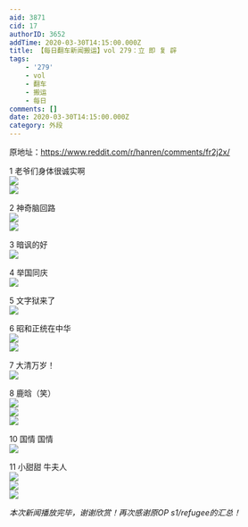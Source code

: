 ```yaml
---
aid: 3871
cid: 17
authorID: 3652
addTime: 2020-03-30T14:15:00.000Z
title: 【每日翻车新闻搬运】vol 279：立 即 复 辟
tags:
    - '279'
    - vol
    - 翻车
    - 搬运
    - 每日
comments: []
date: 2020-03-30T14:15:00.000Z
category: 外段
---
```


原地址：https://www.reddit.com/r/hanren/comments/fr2j2x/

1 老爷们身体很诚实啊  
![](https://images.weserv.nl/?url=https%3A%2F%2Fpreview.redd.it%2Fiiri7z0alkp41.jpg%3Fwidth%3D1046%26format%3Dpjpg%26auto%3Dwebp%26s%3D7cf80bee482360e46e4115402e2aad9d91c10a77)  
![](https://images.weserv.nl/?url=https%3A%2F%2Fpreview.redd.it%2Fljgbka1alkp41.jpg%3Fwidth%3D1080%26format%3Dpjpg%26auto%3Dwebp%26s%3D6ba241108463de4eef8afd579d6bbc8f9968cf04)

2 神奇脑回路  
![](https://images.weserv.nl/?url=https%3A%2F%2Fpreview.redd.it%2F8vmca91alkp41.jpg%3Fwidth%3D720%26format%3Dpjpg%26auto%3Dwebp%26s%3D7f81cf614210a466e044a01833fba9923739f450)  
![](https://images.weserv.nl/?url=https%3A%2F%2Fpreview.redd.it%2Fxlatb81alkp41.jpg%3Fwidth%3D360%26format%3Dpjpg%26auto%3Dwebp%26s%3Da0e942036e624b2a7bf4f9767c8c329e36d80497)

3 暗讽的好  
![](https://images.weserv.nl/?url=https%3A%2F%2Fpreview.redd.it%2Frb9ys91alkp41.jpg%3Fwidth%3D640%26format%3Dpjpg%26auto%3Dwebp%26s%3Db178014a6cbd6264b1b90a46dd0c20136bf05f0b)

4 举国同庆  
![](https://images.weserv.nl/?url=https%3A%2F%2Fpreview.redd.it%2Frkq1hr1alkp41.jpg%3Fwidth%3D640%26format%3Dpjpg%26auto%3Dwebp%26s%3De74188012e816501ff10e097849c9b7b1d72b5a8)

5 文字狱来了  
![](https://images.weserv.nl/?url=https%3A%2F%2Fpreview.redd.it%2F3jpazz0alkp41.jpg%3Fwidth%3D533%26format%3Dpjpg%26auto%3Dwebp%26s%3D39b5655fb05931ec9dadfb969df0222240307872)

6 昭和正统在中华  
![](https://images.weserv.nl/?url=https%3A%2F%2Fpreview.redd.it%2Fagyk0a1alkp41.jpg%3Fwidth%3D1080%26format%3Dpjpg%26auto%3Dwebp%26s%3D19129afbfe2c77ed87f56fc67ec0e6a7aa63241f)  
![](https://images.weserv.nl/?url=https%3A%2F%2Fpreview.redd.it%2F5gkk312alkp41.jpg%3Fwidth%3D640%26format%3Dpjpg%26auto%3Dwebp%26s%3D2b5574585f66102d3d06a8ddf262c675b397af62)

7 大清万岁！  
![](https://images.weserv.nl/?url=https%3A%2F%2Fpreview.redd.it%2Fcbil872alkp41.jpg%3Fwidth%3D320%26format%3Dpjpg%26auto%3Dwebp%26s%3Da07b6c30e346a49cbf0e459da22c4800677fd00d)

8 鹿晗（笑）  
![](https://images.weserv.nl/?url=https%3A%2F%2Fpreview.redd.it%2Fbvqpmn2alkp41.jpg%3Fwidth%3D828%26format%3Dpjpg%26auto%3Dwebp%26s%3Dbecaf7636998caa7362685ea37d87b8c5906f87e)  
![](https://images.weserv.nl/?url=https%3A%2F%2Fpreview.redd.it%2Fqint1o1alkp41.jpg%3Fwidth%3D828%26format%3Dpjpg%26auto%3Dwebp%26s%3D6c9ad89aa273113b5e80ce88d0ea5c8c975d7b1e)  
![](https://images.weserv.nl/?url=https%3A%2F%2Fpreview.redd.it%2Fwcno9p2alkp41.jpg%3Fwidth%3D807%26format%3Dpjpg%26auto%3Dwebp%26s%3Dd62f629baddbcb84108781d6b5cd7adcc0f651b8)

10 国情 国情  
![](https://images.weserv.nl/?url=https%3A%2F%2Fpreview.redd.it%2Fj74zux2alkp41.jpg%3Fwidth%3D989%26format%3Dpjpg%26auto%3Dwebp%26s%3D946cfd40e5c914965df6b60756c27dd94b7a7d64)

11 小甜甜 牛夫人  
![](https://images.weserv.nl/?url=https%3A%2F%2Fpreview.redd.it%2Fegsejk3alkp41.jpg%3Fwidth%3D961%26format%3Dpjpg%26auto%3Dwebp%26s%3D91a015d4821286b0bfbcd461dd12e6f63cc74c51)  
![](https://images.weserv.nl/?url=https%3A%2F%2Fpreview.redd.it%2Fx19x7a1alkp41.jpg%3Fwidth%3D690%26format%3Dpjpg%26auto%3Dwebp%26s%3De6a90361d16ac608aab36564aa250affafd937b7)  
![](https://images.weserv.nl/?url=https%3A%2F%2Fpreview.redd.it%2Fslavmv2alkp41.jpg%3Fwidth%3D690%26format%3Dpjpg%26auto%3Dwebp%26s%3Db1fa7b3106d30cb2c8d18dfe7b1a11489d97c33c)

_本次新闻播放完毕，谢谢欣赏！再次感谢原OP s1/refugee的汇总！_
